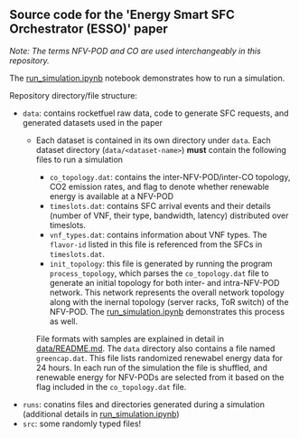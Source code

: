 ## Source code for the 'Energy Smart SFC Orchestrator (ESSO)' paper

*Note:* _The terms NFV-POD and CO are used interchangeably in this repository._

The [run_simulation.ipynb](run_simulation.ipynb) notebook demonstrates how to run a simulation. 

Repository directory/file structure:
* `data`: contains rocketfuel raw data, code to generate SFC requests, and generated datasets used in the paper
  * Each dataset is contained in its own directory under `data`. Each dataset directory (`data/<dataset-name>`) **must** contain the following files to run a simulation 
    * `co_topology.dat`: contains the inter-NFV-POD/inter-CO topology, CO2 emission rates, and flag to denote whether renewable energy is available at a NFV-POD
    * `timeslots.dat`: contains SFC arrival events and their details (number of VNF, their type, bandwidth, latency) distributed over timeslots. 
    * `vnf_types.dat`: contains information about VNF types. The `flavor-id` listed in this file is referenced from the SFCs in `timeslots.dat`. 
    * `init_topology`: this file is generated by running the program `process_topology`, which parses the `co_topology.dat` file to generate an initial topology for both inter- and intra-NFV-POD network. This network represents the overall network topology along with the inernal topology (server racks, ToR switch) of the NFV-POD. The [run_simulation.ipynb](run_simulation.ipynb) demonstrates this process as well. 
    
    File formats with samples are explained in detail in [data/README.md](data/README.md). The `data` directory also contains a file named `greencap.dat`. This file lists randomized renewabel energy data for 24 hours. In each run of the simulation the file is shuffled, and renewable energy for NFV-PODs are selected from it based on the flag included in the `co_topology.dat` file. 
* `runs`: conatins files and directories generated during a simulation (additional details in [run_simulation.ipynb](run_simulation.ipynb))
* `src`: some randomly typed files!
